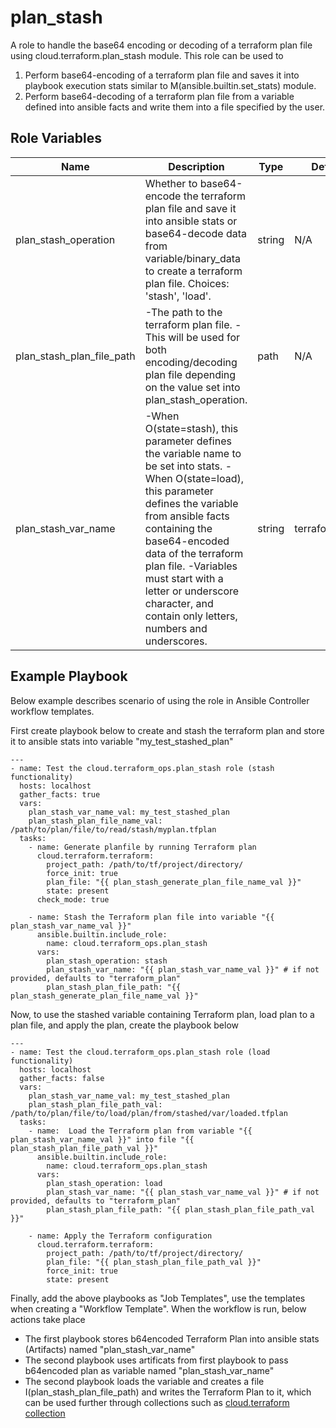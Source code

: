 # plan_stash

A role to handle the base64 encoding or decoding of a terraform plan file using cloud.terraform.plan_stash module.
This role can be used to
1. Perform base64-encoding of a terraform plan file and saves it into playbook execution stats similar to M(ansible.builtin.set_stats) module.
2. Perform base64-decoding of a terraform plan file from a variable defined into ansible facts and write them
    into a file specified by the user.

## Role Variables

Name | Description | Type | Default | Required
--- | --- | --- | --- | ---
plan_stash_operation|Whether to base64-encode the terraform plan file and save it into ansible stats or base64-decode data from variable/binary_data to create a terraform plan file. Choices: 'stash', 'load'.|string|N/A|true
plan_stash_plan_file_path|-The path to the terraform plan file. -This will be used for both encoding/decoding plan file depending on the value set into plan_stash_operation.|path|N/A|true
plan_stash_var_name| -When O(state=stash), this parameter defines the variable name to be set into stats. -When O(state=load), this parameter defines the variable from ansible facts containing the base64-encoded data of the terraform plan file. -Variables must start with a letter or underscore character, and contain only letters, numbers and underscores.|string|terraform_plan|false


## Example Playbook

Below example describes scenario of using the role in Ansible Controller workflow templates.

First create playbook below to create and stash the terraform plan and store it to ansible stats into variable "my_test_stashed_plan"
```
---
- name: Test the cloud.terraform_ops.plan_stash role (stash functionality)
  hosts: localhost
  gather_facts: true
  vars:
    plan_stash_var_name_val: my_test_stashed_plan
    plan_stash_plan_file_name_val: /path/to/plan/file/to/read/stash/myplan.tfplan
  tasks:
    - name: Generate planfile by running Terraform plan
      cloud.terraform.terraform:
        project_path: /path/to/tf/project/directory/
        force_init: true
        plan_file: "{{ plan_stash_generate_plan_file_name_val }}"
        state: present
      check_mode: true

    - name: Stash the Terraform plan file into variable "{{ plan_stash_var_name_val }}"
      ansible.builtin.include_role:
        name: cloud.terraform_ops.plan_stash
      vars:
        plan_stash_operation: stash
        plan_stash_var_name: "{{ plan_stash_var_name_val }}" # if not provided, defaults to "terraform_plan"
        plan_stash_plan_file_path: "{{ plan_stash_generate_plan_file_name_val }}"
```

Now, to use the stashed variable containing Terraform plan, load plan to a plan file, and apply the plan, create the playbook below
```
---
- name: Test the cloud.terraform_ops.plan_stash role (load functionality)
  hosts: localhost
  gather_facts: false
  vars:
    plan_stash_var_name_val: my_test_stashed_plan
    plan_stash_plan_file_path_val: /path/to/plan/file/to/load/plan/from/stashed/var/loaded.tfplan
  tasks:
    - name:  Load the Terraform plan from variable "{{ plan_stash_var_name_val }}" into file "{{       plan_stash_plan_file_path_val }}"
      ansible.builtin.include_role:
        name: cloud.terraform_ops.plan_stash
      vars:
        plan_stash_operation: load
        plan_stash_var_name: "{{ plan_stash_var_name_val }}" # if not provided, defaults to "terraform_plan"
        plan_stash_plan_file_path: "{{ plan_stash_plan_file_path_val }}"

    - name: Apply the Terraform configuration
      cloud.terraform.terraform:
        project_path: /path/to/tf/project/directory/
        plan_file: "{{ plan_stash_plan_file_path_val }}"
        force_init: true
        state: present
```

Finally, add the above playbooks as "Job Templates", use the templates when creating a "Workflow Template".
When the workflow is run, below actions take place
- The first playbook stores b64encoded Terraform Plan into ansible stats (Artifacts) named "plan_stash_var_name"
- The second playbook uses artificats from first playbook to pass b64encoded plan as variable named "plan_stash_var_name"
- The second playbook loads the variable and creates a file I(plan_stash_plan_file_path) and writes the Terraform Plan to it, which can be used further through collections such as [cloud.terraform collection](https://github.com/ansible-collections/cloud.terraform)
